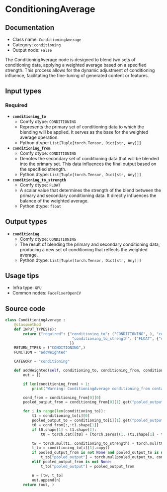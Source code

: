 # ConditioningAverage
## Documentation
- Class name: `ConditioningAverage`
- Category: `conditioning`
- Output node: `False`

The ConditioningAverage node is designed to blend two sets of conditioning data, applying a weighted average based on a specified strength. This process allows for the dynamic adjustment of conditioning influence, facilitating the fine-tuning of generated content or features.
## Input types
### Required
- **`conditioning_to`**
    - Comfy dtype: `CONDITIONING`
    - Represents the primary set of conditioning data to which the blending will be applied. It serves as the base for the weighted average operation.
    - Python dtype: `List[Tuple[torch.Tensor, Dict[str, Any]]]`
- **`conditioning_from`**
    - Comfy dtype: `CONDITIONING`
    - Denotes the secondary set of conditioning data that will be blended into the primary set. This data influences the final output based on the specified strength.
    - Python dtype: `List[Tuple[torch.Tensor, Dict[str, Any]]]`
- **`conditioning_to_strength`**
    - Comfy dtype: `FLOAT`
    - A scalar value that determines the strength of the blend between the primary and secondary conditioning data. It directly influences the balance of the weighted average.
    - Python dtype: `float`
## Output types
- **`conditioning`**
    - Comfy dtype: `CONDITIONING`
    - The result of blending the primary and secondary conditioning data, producing a new set of conditioning that reflects the weighted average.
    - Python dtype: `List[Tuple[torch.Tensor, Dict[str, Any]]]`
## Usage tips
- Infra type: `GPU`
- Common nodes: `FaceFixerOpenCV`


## Source code
```python
class ConditioningAverage :
    @classmethod
    def INPUT_TYPES(s):
        return {"required": {"conditioning_to": ("CONDITIONING", ), "conditioning_from": ("CONDITIONING", ),
                              "conditioning_to_strength": ("FLOAT", {"default": 1.0, "min": 0.0, "max": 1.0, "step": 0.01})
                             }}
    RETURN_TYPES = ("CONDITIONING",)
    FUNCTION = "addWeighted"

    CATEGORY = "conditioning"

    def addWeighted(self, conditioning_to, conditioning_from, conditioning_to_strength):
        out = []

        if len(conditioning_from) > 1:
            print("Warning: ConditioningAverage conditioning_from contains more than 1 cond, only the first one will actually be applied to conditioning_to.")

        cond_from = conditioning_from[0][0]
        pooled_output_from = conditioning_from[0][1].get("pooled_output", None)

        for i in range(len(conditioning_to)):
            t1 = conditioning_to[i][0]
            pooled_output_to = conditioning_to[i][1].get("pooled_output", pooled_output_from)
            t0 = cond_from[:,:t1.shape[1]]
            if t0.shape[1] < t1.shape[1]:
                t0 = torch.cat([t0] + [torch.zeros((1, (t1.shape[1] - t0.shape[1]), t1.shape[2]))], dim=1)

            tw = torch.mul(t1, conditioning_to_strength) + torch.mul(t0, (1.0 - conditioning_to_strength))
            t_to = conditioning_to[i][1].copy()
            if pooled_output_from is not None and pooled_output_to is not None:
                t_to["pooled_output"] = torch.mul(pooled_output_to, conditioning_to_strength) + torch.mul(pooled_output_from, (1.0 - conditioning_to_strength))
            elif pooled_output_from is not None:
                t_to["pooled_output"] = pooled_output_from

            n = [tw, t_to]
            out.append(n)
        return (out, )

```
